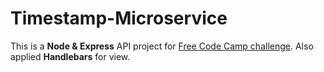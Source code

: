 # Timestamp-Microservice

This is a **Node & Express** API project for [Free Code Camp challenge](https://www.freecodecamp.com/challenges/timestamp-microservice). Also applied **Handlebars** for view.